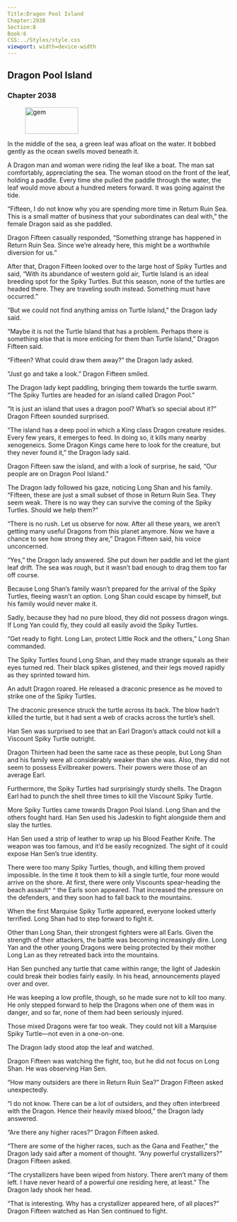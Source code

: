 ```yaml
---
Title:Dragon Pool Island 
Chapter:2038 
Section:8 
Book:6 
CSS:../Styles/style.css 
viewport: width=device-width
---
```

  
## Dragon Pool Island
### Chapter 2038
  
<figure>
	<img src="../Images/gem.gif" alt="gem" id="gem" width="120" height="60" />
</figure>
  

  
In the middle of the sea, a green leaf was afloat on the water. It bobbed gently as the ocean swells moved beneath it.

A Dragon man and woman were riding the leaf like a boat. The man sat comfortably, appreciating the sea. The woman stood on the front of the leaf, holding a paddle. Every time she pulled the paddle through the water, the leaf would move about a hundred meters forward. It was going against the tide.

“Fifteen, I do not know why you are spending more time in Return Ruin Sea. This is a small matter of business that your subordinates can deal with,” the female Dragon said as she paddled.

Dragon Fifteen casually responded, “Something strange has happened in Return Ruin Sea. Since we’re already here, this might be a worthwhile diversion for us.”

After that, Dragon Fifteen looked over to the large host of Spiky Turtles and said, “With its abundance of western gold air, Turtle Island is an ideal breeding spot for the Spiky Turtles. But this season, none of the turtles are headed there. They are traveling south instead. Something must have occurred.”

“But we could not find anything amiss on Turtle Island,” the Dragon lady said.

“Maybe it is not the Turtle Island that has a problem. Perhaps there is something else that is more enticing for them than Turtle Island,” Dragon Fifteen said.

“Fifteen? What could draw them away?” the Dragon lady asked.

“Just go and take a look.” Dragon Fifteen smiled.

The Dragon lady kept paddling, bringing them towards the turtle swarm. “The Spiky Turtles are headed for an island called Dragon Pool.”

“It is just an island that uses a dragon pool? What’s so special about it?” Dragon Fifteen sounded surprised.

“The island has a deep pool in which a King class Dragon creature resides. Every few years, it emerges to feed. In doing so, it kills many nearby xenogeneics. Some Dragon Kings came here to look for the creature, but they never found it,” the Dragon lady said.

Dragon Fifteen saw the island, and with a look of surprise, he said, “Our people are on Dragon Pool Island.”

The Dragon lady followed his gaze, noticing Long Shan and his family. “Fifteen, these are just a small subset of those in Return Ruin Sea. They seem weak. There is no way they can survive the coming of the Spiky Turtles. Should we help them?”

“There is no rush. Let us observe for now. After all these years, we aren’t getting many useful Dragons from this planet anymore. Now we have a chance to see how strong they are,” Dragon Fifteen said, his voice unconcerned.

“Yes,” the Dragon lady answered. She put down her paddle and let the giant leaf drift. The sea was rough, but it wasn’t bad enough to drag them too far off course.

Because Long Shan’s family wasn’t prepared for the arrival of the Spiky Turtles, fleeing wasn’t an option. Long Shan could escape by himself, but his family would never make it.

Sadly, because they had no pure blood, they did not possess dragon wings. If Long Yan could fly, they could all easily avoid the Spiky Turtles.

“Get ready to fight. Long Lan, protect Little Rock and the others,” Long Shan commanded.

The Spiky Turtles found Long Shan, and they made strange squeals as their eyes turned red. Their black spikes glistened, and their legs moved rapidly as they sprinted toward him.

An adult Dragon roared. He released a draconic presence as he moved to strike one of the Spiky Turtles.

The draconic presence struck the turtle across its back. The blow hadn’t killed the turtle, but it had sent a web of cracks across the turtle’s shell.

Han Sen was surprised to see that an Earl Dragon’s attack could not kill a Viscount Spiky Turtle outright.

Dragon Thirteen had been the same race as these people, but Long Shan and his family were all considerably weaker than she was. Also, they did not seem to possess Evilbreaker powers. Their powers were those of an average Earl.

Furthermore, the Spiky Turtles had surprisingly sturdy shells. The Dragon Earl had to punch the shell three times to kill the Viscount Spiky Turtle.

More Spiky Turtles came towards Dragon Pool Island. Long Shan and the others fought hard. Han Sen used his Jadeskin to fight alongside them and slay the turtles.

Han Sen used a strip of leather to wrap up his Blood Feather Knife. The weapon was too famous, and it’d be easily recognized. The sight of it could expose Han Sen’s true identity.

There were too many Spiky Turtles, though, and killing them proved impossible. In the time it took them to kill a single turtle, four more would arrive on the shore. At first, there were only Viscounts spear-heading the beach assault^ ^ the Earls soon appeared. That increased the pressure on the defenders, and they soon had to fall back to the mountains.

When the first Marquise Spiky Turtle appeared, everyone looked utterly terrified. Long Shan had to step forward to fight it.

Other than Long Shan, their strongest fighters were all Earls. Given the strength of their attackers, the battle was becoming increasingly dire. Long Yan and the other young Dragons were being protected by their mother Long Lan as they retreated back into the mountains.

Han Sen punched any turtle that came within range; the light of Jadeskin could break their bodies fairly easily. In his head, announcements played over and over.

He was keeping a low profile, though, so he made sure not to kill too many. He only stepped forward to help the Dragons when one of them was in danger, and so far, none of them had been seriously injured.

Those mixed Dragons were far too weak. They could not kill a Marquise Spiky Turtle—not even in a one-on-one.

The Dragon lady stood atop the leaf and watched.

Dragon Fifteen was watching the fight, too, but he did not focus on Long Shan. He was observing Han Sen.

“How many outsiders are there in Return Ruin Sea?” Dragon Fifteen asked unexpectedly.

“I do not know. There can be a lot of outsiders, and they often interbreed with the Dragon. Hence their heavily mixed blood,” the Dragon lady answered.

“Are there any higher races?” Dragon Fifteen asked.

“There are some of the higher races, such as the Gana and Feather,” the Dragon lady said after a moment of thought. “Any powerful crystallizers?” Dragon Fifteen asked.

“The crystallizers have been wiped from history. There aren’t many of them left. I have never heard of a powerful one residing here, at least.” The Dragon lady shook her head.

“That is interesting. Why has a crystallizer appeared here, of all places?” Dragon Fifteen watched as Han Sen continued to fight.